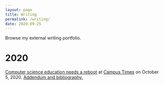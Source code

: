 ```yaml
---
layout: page
title: Writing
permalink: /writing/
date: 2020-09-25
---
```


Browse my external writing portfolio. 

# 2020

[Computer science education needs a reboot](http://www.campustimes.org/2020/10/05/computer-science-education-needs-a-reboot/) at [Campus Times](http://www.campustimes.org/) on October 5, 2020. [Addendum and bibliography.](/computing-education)
